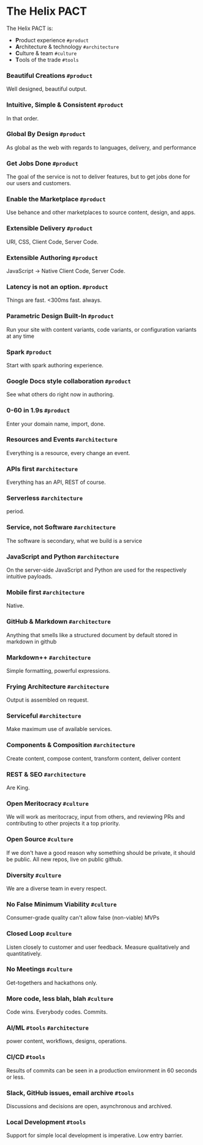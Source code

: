 # The Helix PACT

The Helix PACT is:

* **P**roduct experience `#product`
* **A**rchitecture & technology `#architecture`
* **C**ulture & team `#culture`
* **T**ools of the trade `#tools`

### Beautiful Creations `#product`

Well designed, beautiful output.

### Intuitive, Simple & Consistent `#product`

In that order.

### Global By Design `#product`

As global as the web with regards to languages, delivery, and performance

### Get Jobs Done `#product`

The goal of the service is not to deliver features, but to get jobs done for our users and customers. 

### Enable the Marketplace `#product`

Use behance and other marketplaces to source content, design, and apps.

### Extensible Delivery `#product`

URI, CSS, Client Code, Server Code.

### Extensible Authoring `#product`

JavaScript → Native Client Code, Server Code.

### Latency is not an option. `#product`

Things are fast. <300ms fast. always.

### Parametric Design Built-In `#product`

Run your site with content variants, code variants, or configuration variants at any time  

### Spark `#product`

Start with spark authoring experience.

### Google Docs style collaboration `#product`

See what others do right now in authoring.

### 0-60 in 1.9s `#product`

Enter your domain name, import, done.

### Resources and Events `#architecture`

Everything is a resource, every change an event. 

### APIs first `#architecture`

Everything has an API, REST of course.

### Serverless `#architecture`

period.

### Service, not Software `#architecture`

The software is secondary, what we build is a service

### JavaScript and Python `#architecture`

On the server-side JavaScript and Python are used for the respectively intuitive payloads.

### Mobile first `#architecture`

Native.

### GitHub & Markdown `#architecture`

Anything that smells like a structured document by default stored in markdown in github

### Markdown++ `#architecture`

Simple formatting, powerful expressions.

### Frying Architecture `#architecture`

Output is assembled on request.

### Serviceful `#architecture`

Make maximum use of available services.

### Components & Composition `#architecture`

Create content, compose content, transform content, deliver content

### REST & SEO `#architecture`

Are King.

### Open Meritocracy `#culture`

We will work as meritocracy, input from others, and reviewing PRs and contributing to other projects it a top priority.

### Open Source `#culture`

If we don't have a good reason why something should be private, it should be public. All new repos, live on public github.

### Diversity `#culture`

We are a diverse team in every respect.

### No False Minimum Viability `#culture`

Consumer-grade quality can't allow false (non-viable) MVPs

### Closed Loop `#culture`

Listen closely to customer and user feedback. Measure qualitatively and quantitatively.

### No Meetings `#culture`

Get-togethers and hackathons only.

### More code, less blah, blah `#culture`

Code wins. Everybody codes. Commits.


### AI/ML `#tools` `#architecture`

power content, workflows, designs, operations.

### CI/CD `#tools`

Results of commits can be seen in a production environment in 60 seconds or less.


### Slack, GitHub issues, email archive `#tools`

Discussions and decisions are open, asynchronous and archived.


### Local Development `#tools`

Support for simple local development is imperative. Low entry barrier.
